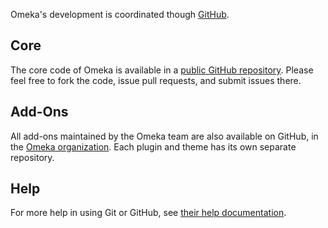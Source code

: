 Omeka's development is coordinated though [GitHub](http://github.com).

Core
-------------------------------------------------

The core code of Omeka is available in a [public GitHub repository](http://github.com/omeka/Omeka). Please feel free to fork the code, issue pull requests, and submit issues there.

Add-Ons
-------------------------------------------------------

All add-ons maintained by the Omeka team are also available on GitHub, in the [Omeka organization](http://github.com/omeka). Each plugin and theme has its own separate repository.

Help 
-------------------------------------------------

For more help in using Git or GitHub, see [their help documentation](http://help.github.com).
